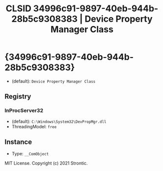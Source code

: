 ﻿---
title: "CLSID 34996c91-9897-40eb-944b-28b5c9308383 | Device Property Manager Class"
excerpt: What is COM-Object CLSID 34996c91-9897-40eb-944b-28b5c9308383?
---

# {34996c91-9897-40eb-944b-28b5c9308383}

* (default): `Device Property Manager Class`

## Registry


### InProcServer32

* (default): `C:\Windows\System32\DevPropMgr.dll`
* ThreadingModel: `free`

## Instance

* Type: `__ComObject`

MIT License. Copyright (c) 2021 Strontic.


